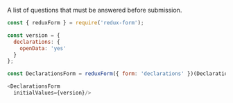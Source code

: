 A list of questions that must be answered before submission.

```js
const { reduxForm } = require('redux-form');

const version = {
  declarations: {
    openData: 'yes'
  }
};

const DeclarationsForm = reduxForm({ form: 'declarations' })(Declarations);

<DeclarationsForm
  initialValues={version}/>
```
